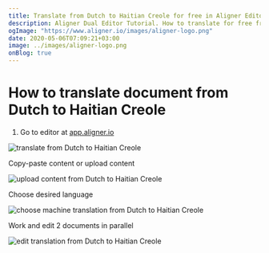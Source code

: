 ```yaml
---
title: Translate from Dutch to Haitian Creole for free in Aligner Editor
description: Aligner Dual Editor Tutorial. How to translate for free from Dutch to Haitian Creole. Aligner is multilingual document management platform. 
ogImage: "https://www.aligner.io/images/aligner-logo.png"
date: 2020-05-06T07:09:21+03:00
image: ../images/aligner-logo.png
onBlog: true
---
```


# How to translate document from Dutch to Haitian Creole

1. Go to editor at [app.aligner.io](https://app.aligner.io "Aligner App web page")

![translate from Dutch to Haitian Creole](../aligner-blank-editor.png "translate from Dutch to Haitian Creole")

Copy-paste content or upload content

![upload content from Dutch to Haitian Creole](../aligner-uploaded-document.png "upload content from Dutch to Haitian Creole")

Choose desired language

![choose machine translation from Dutch to Haitian Creole](../aligner-language-dropdown.png "choose machine translation from Dutch to Haitian Creole")

Work and edit 2 documents in parallel

![edit translation from Dutch to Haitian Creole](../aligner-double-sitded-editor.png "edit translation from Dutch to Haitian Creole")

